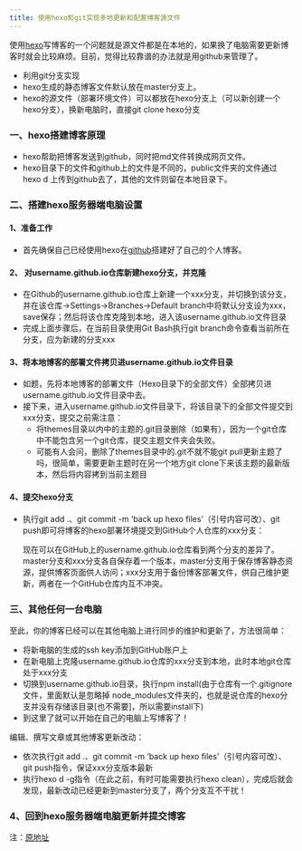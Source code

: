 ```yaml
---
title: 使用hexo和git实现多地更新和配置博客源文件
---
```

使用[hexo](https://hexo.io/zh-cn/)写博客的一个问题就是源文件都是在本地的，如果换了电脑需要更新博客时就会比较麻烦。目前，觉得比较靠谱的办法就是用github来管理了。

- 利用git分支实现
- hexo生成的静态博客文件默认放在master分支上。
- hexo的源文件（部署环境文件）可以都放在hexo分支上（可以新创建一个hexo分支），换新电脑时，直接git clone hexo分支

### 一、hexo搭建博客原理

- hexo帮助把博客发送到github，同时把md文件转换成网页文件。
- hexo目录下的文件和github上的文件是不同的，public文件夹的文件通过hexo d 上传到github去了，其他的文件则留在本地目录下。

### 二、搭建hexo服务器端电脑设置

#### 1、准备工作

- 首先确保自己已经使用hexo在[github](https://so.csdn.net/so/search?q=github&spm=1001.2101.3001.7020)搭建好了自己的个人博客。

#### 2、 对username.github.io仓库新建hexo分支，并克隆

- 在Github的username.github.io仓库上新建一个xxx分支，并切换到该分支，并在该仓库->Settings->Branches->Default branch中将默认分支设为xxx，save保存；然后将该仓库克隆到本地，进入该username.github.io文件目录
- 完成上面步骤后，在当前目录使用Git Bash执行git branch命令查看当前所在分支，应为新建的分支xxx

#### 3、将本地博客的部署文件拷贝进username.github.io文件目录

-  如题，先将本地博客的部署文件（Hexo目录下的全部文件）全部拷贝进username.github.io文件目录中去。
- 接下来，进入username.github.io文件目录下，将该目录下的全部文件提交到xxx分支，提交之前需注意：
  - 将themes目录以内中的主题的.git目录删除（如果有），因为一个git仓库中不能包含另一个git仓库，提交主题文件夹会失败。
  - 可能有人会问，删除了themes目录中的.git不就不能git pull更新主题了吗，很简单，需要更新主题时在另一个地方git clone下来该主题的最新版本，然后将内容拷到当前主题目

#### 4、提交hexo分支

- 执行git add .、git commit -m ‘back up hexo files’（引号内容可改）、git push即可将博客的hexo部署环境提交到GitHub个人仓库的xxx分支：

  现在可以在GitHub上的username.github.io仓库看到两个分支的差异了。
  master分支和xxx分支各自保存着一个版本，master分支用于保存博客静态资源，提供博客页面供人访问；xxx分支用于备份博客部署文件，供自己维护更新，两者在一个GitHub仓库内互不冲突。

### 三、其他任何一台电脑

至此，你的博客已经可以在其他电脑上进行同步的维护和更新了，方法很简单：

- 将新电脑的生成的ssh key添加到GitHub账户上
- 在新电脑上克隆username.github.io仓库的xxx分支到本地，此时本地git仓库处于xxx分支
- 切换到username.github.io目录，执行npm install(由于仓库有一个.gitignore文件，里面默认是忽略掉 node_modules文件夹的，也就是说仓库的hexo分支并没有存储该目录[也不需要]，所以需要install下)
- 到这里了就可以开始在自己的电脑上写博客了！

编辑、撰写文章或其他博客更新改动：

- 依次执行git add .、git commit -m ‘back up hexo files’（引号内容可改）、git push指令，保证xxx分支版本最新
- 执行hexo d -g指令（在此之前，有时可能需要执行hexo clean），完成后就会发现，最新改动已经更新到master分支了，两个分支互不干扰！

### 4、回到hexo服务器端电脑更新并提交博客



注：[原地址](https://blog.csdn.net/qq_41684957/article/details/90680765)
